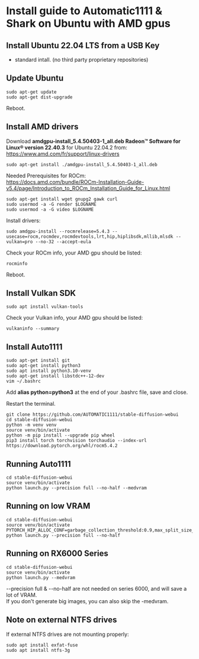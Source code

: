 # Install guide to Automatic1111 & Shark on Ubuntu with AMD gpus

## Install Ubuntu 22.04 LTS from a USB Key
* standard intall. (no third party proprietary repositories)

## Update Ubuntu

```
sudo apt-get update
sudo apt-get dist-upgrade
```
Reboot.

## Install AMD drivers

Download **amdgpu-install_5.4.50403-1_all.deb Radeon™ Software for Linux® version 22.40.3** for Ubuntu 22.04.2 from:  
https://www.amd.com/fr/support/linux-drivers
```
sudo apt-get install ./amdgpu-install_5.4.50403-1_all.deb
```

Needed Prerequisites for ROCm:  
https://docs.amd.com/bundle/ROCm-Installation-Guide-v5.4/page/Introduction_to_ROCm_Installation_Guide_for_Linux.html
```
sudo apt-get install wget gnupg2 gawk curl
sudo usermod -a -G render $LOGNAME
sudo usermod -a -G video $LOGNAME
```

Install drivers:
```
sudo amdgpu-install --rocmrelease=5.4.3 --usecase=rocm,rocmdev,rocmdevtools,lrt,hip,hiplibsdk,mllib,mlsdk --vulkan=pro --no-32 --accept-eula
```

Check your ROCm info, your AMD gpu should be listed:
```
rocminfo
```

Reboot.

## Install Vulkan SDK
```
sudo apt install vulkan-tools
```
Check your Vulkan info, your AMD gpu should be listed:
```
vulkaninfo --summary
```

## Install Auto1111

```
sudo apt-get install git
sudo apt-get install python3
sudo apt install python3.10-venv
sudo apt-get install libstdc++-12-dev
vim ~/.bashrc
```
Add **alias python=python3** at the end of your .bashrc file, save and close.

Restart the terminal.
```
git clone https://github.com/AUTOMATIC1111/stable-diffusion-webui
cd stable-diffusion-webui
python -m venv venv
source venv/bin/activate
python -m pip install --upgrade pip wheel
pip3 install torch torchvision torchaudio --index-url https://download.pytorch.org/whl/rocm5.4.2
```

## Running Auto1111

```
cd stable-diffusion-webui
source venv/bin/activate
python launch.py --precision full --no-half --medvram
```

## Running on low VRAM

```
cd stable-diffusion-webui
source venv/bin/activate
PYTORCH_HIP_ALLOC_CONF=garbage_collection_threshold:0.9,max_split_size_mb:512 python launch.py --precision full --no-half
```

## Running on RX6000 Series

```
cd stable-diffusion-webui
source venv/bin/activate
python launch.py --medvram

```
--precision full & --no-half are not needed on series 6000, and will save a lot of VRAM.  
If you don't generate big images, you can also skip the -medvram.


## Note on external NTFS drives

If external NTFS drives are not mounting properly:

```
sudo apt install exfat-fuse
sudo apt install ntfs-3g
```
